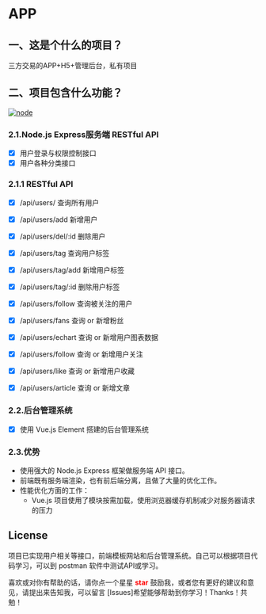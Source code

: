 # APP

## 一、这是个什么的项目？
三方交易的APP+H5+管理后台，私有项目

## 二、项目包含什么功能？

[![node](https://img.shields.io/badge/node-%3E%3D%206.0.0-brightgreen) ](https://www.npmjs.com/package/node)

### 2.1.Node.js Express服务端 RESTful API
- [x] 用户登录与权限控制接口
- [x] 用户各种分类接口

### 2.1.1 RESTful API
- [x] /api/users/              查询所有用户
- [x] /api/users/add           新增用户
- [x] /api/users/del/:id       删除用户
- [x] /api/users/tag           查询用户标签
- [x] /api/users/tag/add       新增用户标签
- [x] /api/users/tag/:id       删除用户标签
- [x] /api/users/follow        查询被关注的用户
- [x] /api/users/fans          查询 or 新增粉丝
- [x] /api/users/echart        查询 or 新增用户图表数据
- [x] /api/users/follow        查询 or 新增用户关注
- [x] /api/users/like          查询 or 新增用户收藏
- [x] /api/users/article       查询 or 新增文章



### 2.2.后台管理系统
- [x] 使用 Vue.js Element 搭建的后台管理系统

### 2.3.优势
- 使用强大的 Node.js Express 框架做服务端 API 接口。
- 前端既有服务端渲染，也有前后端分离，且做了大量的优化工作。
- 性能优化方面的工作：
    - Vue.js 项目使用了模块按需加载，使用浏览器缓存机制减少对服务器请求的压力


## License

项目已实现用户相关等接口，前端模板网站和后台管理系统。自己可以根据项目代码学习，可以到 postman 软件中测试API或学习。

喜欢或对你有帮助的话，请你点一个星星 <strong style='color:red;'>star</strong> 鼓励我，或者您有更好的建议和意见，请提出来告知我，可以留言 [Issues]希望能够帮助到你学习！Thanks！共勉！

